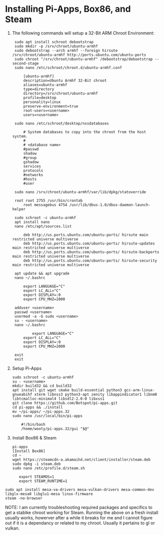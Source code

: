 # Installing Pi-Apps, Box86, and Steam

1. The following commands will setup a 32-Bit ARM Chroot Environment:
    
    	sudo apt install schroot debootstrap
    	sudo mkdir -p /srv/chroot/ubuntu-armhf
    	sudo debootstrap --arch armhf --foreign hirsute /srv/chroot/ubuntu-armhf http://ports.ubuntu.com/ubuntu-ports
    	sudo chroot "/srv/chroot/ubuntu-armhf" /debootstrap/debootstrap --second-stage
    	sudo nano /etc/schroot/chroot.d/ubuntu-armhf.conf
    
	    	[ubuntu-armhf]
	    	description=Ubuntu Armhf 32-Bit chroot
	    	aliases=ubuntu-armhf
	    	type=directory
	    	directory=/srv/chroot/ubuntu-armhf
	    	profile=desktop
	    	personality=linux
	    	preserve-environment=true
	    	root-users=<username>
	    	users=<username>
      
    	sudo nano /etc/schroot/desktop/nssdatabases
    
	    	# System databases to copy into the chroot from the host system.
	    	#
	    	# <database name>
	    	#passwd
	    	shadow
	    	#group
	    	gshadow
	    	services
	    	protocols
	    	#networks
	    	#hosts
	    	#user
      
    	sudo nano /srv/chroot/ubuntu-armhf/var/lib/dpkg/statoverride
	    
   	   	root root 2755 /usr/bin/crontab
    	   	root messagebus 4754 /usr/lib/dbus-1.0/dbus-daemon-launch-helper

    	sudo schroot -c ubuntu-armhf
    	apt install nano
    	nano /etc/apt/sources.list
	    
   	    	deb http://us.ports.ubuntu.com/ubuntu-ports/ hirsute main restricted universe multiverse
	    	deb http://us.ports.ubuntu.com/ubuntu-ports/ hirsute-updates main restricted universe multiverse
	    	deb http://us.ports.ubuntu.com/ubuntu-ports/ hirsute-backports main restricted universe multiverse
	    	deb http://us.ports.ubuntu.com/ubuntu-ports/ hirsute-security main restricted universe multiverse
    
    	apt update && apt upgrade
    	nano ~/.bashrc
	    
   	    	export LANGUAGE="C"
	    	export LC_ALL="C"
	    	export DISPLAY=:0
	    	export CPU_MHZ=2000

    	adduser <username>
    	passwd <username>
    	usermod -a -G sudo <username>
    	su - <username>
    	nano ~/.bashrc
	
    	    	export LANGUAGE="C"
	    	export LC_ALL="C"
	    	export DISPLAY=:0
	    	export CPU_MHZ=2000
  
    	exit
    	exit
 
 2. Setup Pi-Apps
    
    	sudo schroot -c ubuntu-armhf
    	su - <username>
    	mkdir build32 && cd build32
    	apt install git wget cmake build-essential python3 gcc-arm-linux-gnueabihf xterm libnss3 python3-apt zenity libappindicator1 libnm0 libtcmalloc-minimal4 libsdl2-2.0-0 libxss1
    	git clone https://github.com/Botspot/pi-apps.git
    	cd pi-apps && ./install
    	mv ~/pi-apps/ ~/pi-apps.32
    	sudo nano /usr/local/bin/pi-apps 
	
  	    	#!/bin/bash
	    	/home/wooty/pi-apps.32/gui "$@"
  
  3. Install Box86 & Steam
    
         pi-apps
    	 [Install Box86]
    	 cd ~
    	 wget https://steamcdn-a.akamaihd.net/client/installer/steam.deb
    	 sudo dpkg -i steam.deb
    	 sudo nano /etc/profile.d/steam.sh
	
	       	export STEAMOS=1
	       	export STEAM_RUNTIME=1
      
    sudo apt install mesa-va-drivers mesa-vulkan-drivers mesa-common-dev libglx-mesa0 libglu1-mesa linux-firmware
    steam -no-browser
    
   NOTE: I am currently troubleshooting required packages and specifics to get a stablke chroot working for Steam. Running the above on a fresh install usually works, howerver after a while it breaks for me and I cannot figure out if it is a dependancy or related to my chroot. Usually it pertains to gl or vulkan.
